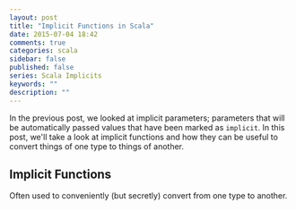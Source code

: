 ```yaml
---
layout: post
title: "Implicit Functions in Scala"
date: 2015-07-04 18:42
comments: true
categories: scala
sidebar: false
published: false
series: Scala Implicits
keywords: ""
description: ""
---
```


In the previous post, we looked at implicit parameters; parameters that will be automatically passed values that have been marked as `implicit`. In this post, we'll take a look at implicit functions and how they can be useful to convert things of one type to things of another.

<!-- more -->

## Implicit Functions

Often used to conveniently (but secretly) convert from one type to another.